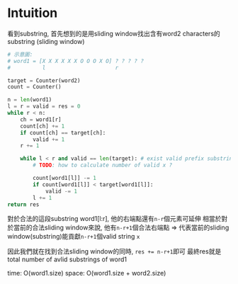 # Intuition

看到substring, 首先想到的是用sliding window找出含有word2 characters的substring (sliding window)

```py
# 示意圖:
# word1 = [X X X X X X O O O X O] ? ? ? ? ?
#          l                      r

target = Counter(word2)
count = Counter()

n = len(word1)
l = r = valid = res = 0
while r < n:
    ch = word1[r]
    count[ch] += 1
    if count[ch] == target[ch]:
        valid += 1
    r += 1

    while l < r and valid == len(target): # exist valid prefix substring in word1
        # TODO: how to calculate number of valid x ?

        count[word1[l]] -= 1
        if count[word1[l]] < target[word1[l]]:
            valid -= 1
        l += 1
return res
```

對於合法的這段substring word1[l:r], 他的右端點還有`n-r`個元素可延伸
相當於對於當前的合法sliding window來說, 他有`n-r+1`個合法右端點 => 代表當前的sliding window(substring)能貢獻`n-r+1`個valid string `x`

因此我們就在找到合法sliding window的同時, `res += n-r+1`即可
最終res就是total number of avlid substrings of word1


time: O(word1.size)
space: O(word1.size + word2.size)